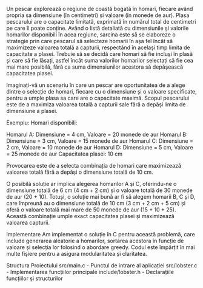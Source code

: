 Un pescar explorează o regiune de coastă bogată în homari, fiecare având propria sa dimensiune (în centimetri) și valoare (în monede de aur). Plasa pescarului are o capacitate limitată, exprimată în numărul total de centimetri pe care îi poate conține. Având o listă detaliată cu dimensiunile și valorile homarilor disponibili în acea regiune, sarcina este să se elaboreze o strategie prin care pescarul să selecteze homarii în așa fel încât să maximizeze valoarea totală a capturii, respectând în același timp limita de capacitate a plasei. Trebuie să se decidă care homari să fie incluși în plasă și care să fie lăsați, astfel încât suma valorilor homarilor selectați să fie cea mai mare posibilă, fără ca suma dimensiunilor acestora să depășească capacitatea plasei.

Imaginați-vă un scenariu în care un pescar are oportunitatea de a alege dintre o selecție de homari, fiecare cu o dimensiune și o valoare specificate, pentru a umple plasa sa care are o capacitate maximă. Scopul pescarului este de a maximiza valoarea totală a capturii sale fără a depăși limita de dimensiune a plasei.

Exemplu:
Homari disponibili:

Homarul A: Dimensiune = 4 cm, Valoare = 20 monede de aur
Homarul B: Dimensiune = 3 cm, Valoare = 15 monede de aur
Homarul C: Dimensiune = 2 cm, Valoare = 10 monede de aur
Homarul D: Dimensiune = 5 cm, Valoare = 25 monede de aur
Capacitatea plasei: 10 cm

Provocarea este de a selecta combinația de homari care maximizează valoarea totală fără a depăși o dimensiune totală de 10 cm.

O posibilă soluție ar implica alegerea homarilor A și C, oferindu-ne o dimensiune totală de 6 cm (4 cm + 2 cm) și o valoare totală de 30 monede de aur (20 + 10). Totuși, o soluție mai bună ar fi să alegem homarii B, C și D, care împreună au o dimensiune totală de 10 cm (3 cm + 2 cm + 5 cm) și oferă o valoare totală mai mare de 50 monede de aur (15 + 10 + 25). Această combinație umple exact capacitatea plasei și maximizează valoarea capturii.

Implementare
Am implementat o soluție în C pentru această problemă, care include generarea aleatorie a homarilor, sortarea acestora în funcție de valoare și selecția lor folosind o abordare greedy. Codul este împărțit în mai multe fișiere pentru a asigura modularitatea și claritatea.

Structura Proiectului
src/main.c - Punctul de intrare al aplicației
src/lobster.c - Implementarea funcțiilor principale
include/lobster.h - Declarațiile funcțiilor și structurilor
